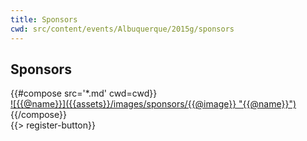 ```yaml
---
title: Sponsors
cwd: src/content/events/Albuquerque/2015g/sponsors
---
```

## <i class="icon fa-heart"></i> Sponsors

<div class="row">
{{#compose src='*.md' cwd=cwd}}
  <div class="4u">
  <a href="{{@url}}" class="sponsor-image">
    ![{{@name}}]({{assets}}/images/sponsors/{{@image}} "{{@name}}")
  </a>
  </div>
{{/compose}}
</div>
{{> register-button}}
